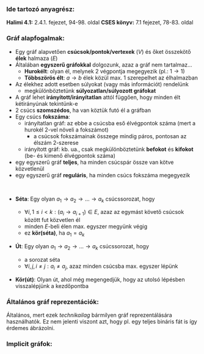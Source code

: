 ### Ide tartozó anyagrész:

**Halimi 4.1:** 2.4.1. fejezet, 94-98. oldal
**CSES könyv:** 7.1 fejezet, 78-83. oldal

### Gráf alapfogalmak:

- Egy gráf alapvetően **csúcsok/pontok/vertexek** ($V$) és őket összekötő **élek** halmaza ($E$)
- Általában **egyszerű gráfokkal** dolgozunk, azaz a gráf nem tartalmaz...
    - **Hurokélt**: olyan él, melynek 2 végpontja megegyezik (pl.: $1 \rightarrow 1$)
    - **Többszörös élt**: $a \rightarrow b$ élek közül max. 1 szerepelhet az élhalmazban
- Az élekhez adott esetben súlyokat (vagy más információt) rendelünk
    - megkülönböztetünk **súlyozatlan/súlyozott gráfokat**
- A gráf lehet **irányított/irányítatlan** attól függően, hogy minden élt kétirányúnak tekintünk-e
- 2 csúcs **szomszédos**, ha van köztük futó él a gráfban
- Egy csúcs **fokszáma**:
    - irányítatlan gráf: az ebbe a csúcsba eső élvégpontok száma (mert a hurokél 2-vel növeli a fokszámot)
        - a csúcsok fokszámainak összege mindig páros, pontosan az élszám 2-szerese
    - irányított gráf: kb. ua., csak megkülönböztetünk **befokot** és **kifokot** (be- és kimenő élvégpontok száma)
- egy egyszerű gráf **teljes**, ha minden csúcspár össze van kötve közvetlenül
- egy egyszerű gráf **reguláris**, ha minden csúcs fokszáma megegyezik

<br>

- **Séta**: Egy olyan $a_1 \rightarrow a_2 \rightarrow ... \rightarrow a_k$ csúcssorozat, hogy
    - $\forall i, 1 \le i \lt k: (a_i \rightarrow a_{i+1}) \in E$, azaz az egymást követő csúcsok között fut közvetlen él
    - minden $E$-beli élen max. egyszer megyünk végig
    - ez **kör(séta)**, ha $a_1 = a_k$

- **Út**: Egy olyan $a_1 \rightarrow a_2 \rightarrow ... \rightarrow a_k$ csúcssorozat, hogy
    - a sorozat séta
    - $\forall i, j,  i \ne j: a_i \ne a_j$, azaz minden csúcsba max. egyszer lépünk

- **Kör(út)**: Olyan út, ahol még megengedjük, hogy az utolsó lépésben visszalépjünk a kezdőpontba

### Általános gráf reprezentációk:

Általános, mert ezek *technikailag* bármilyen gráf reprezentálására használhatók. Ez nem jelenti viszont azt, hogy pl. egy teljes bináris fát is így érdemes ábrázolni.

### Implicit gráfok: